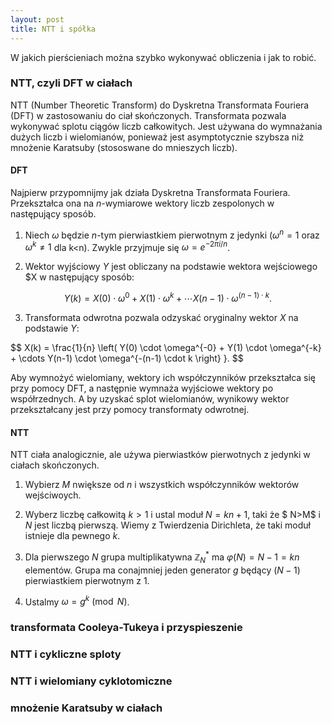 ```yaml
---
layout: post
title: NTT i spółka
---
```


W jakich pierścieniach można szybko wykonywać obliczenia i jak to robić.


### NTT, czyli DFT w ciałach

NTT (Number Theoretic Transform) do Dyskretna Transformata Fouriera (DFT) w zastosowaniu do ciał skończonych.
Transformata pozwala wykonywać splotu ciągów liczb całkowitych. Jest używana do wymnażania dużych liczb
i wielomianów, ponieważ jest asymptotycznie szybsza niż mnożenie Karatsuby (stososwane do mnieszych liczb).

#### DFT

Najpierw przypomnijmy jak działa Dyskretna Transformata Fouriera. Przekształca ona na $n$-wymiarowe wektory liczb
zespolonych w następujący sposób.

1. Niech $\omega$ będzie $n$-tym pierwiastkiem pierwotnym z jedynki ($\omega^n=1$ oraz $\omega^k \neq 1$ dla k<n).
  Zwykle przyjmuje się $\omega = e^{-2\pi i/n}$.

2. Wektor wyjściowy $Y$ jest obliczany na podstawie wektora wejściowego $X w następujący sposób:

$$ Y(k) = X(0) \cdot \omega^{0} + X(1) \cdot \omega^{k} + \cdots X(n-1) \cdot \omega^{(n-1) \cdot k}. $$

3. Transformata odwrotna pozwala odzyskać oryginalny wektor $X$ na podstawie $Y$:

$$ X(k) = \frac{1}{n} \left( Y(0) \cdot \omega^{-0} + Y(1) \cdot \omega^{-k} + \cdots Y(n-1) \cdot \omega^{-(n-1) \cdot k \right} }. $$

Aby wymnożyć wielomiany, wektory ich współczynników przekształca się przy pomocy DFT, a następnie wymnaża wyjściowe wektory po
współrzednych. A by uzyskać splot wielomianów, wynikowy wektor przekształcany jest przy pomocy transformaty odwrotnej.

#### NTT

NTT ciała analogicznie, ale używa pierwiastków pierwotnych z jedynki w ciałach skończonych.

1. Wybierz $M$ nwiększe od $n$ i wszystkich współczynników wektorów wejściwoych.

2. Wyberz liczbę całkowitą $k>1$ i ustal moduł $N = kn+1$, taki że $ N>M$ i $N$ jest liczbą pierwszą. Wiemy z Twierdzenia
Dirichleta, że taki moduł istnieje dla pewnego $k$.

3. Dla pierwszego $N$ grupa multiplikatywna $\mathbb{Z}_N^*$ ma $\varphi(N)=N-1=kn$ elementów. Grupa ma conajmniej jeden
generator $g$ będący $(N-1)$ pierwiastkiem pierwotnym z 1.

4. Ustalmy $\omega = g^k \pmod{N}$.


### transformata Cooleya-Tukeya i przyspieszenie

### NTT i cykliczne sploty

### NTT i wielomiany cyklotomiczne

### mnożenie Karatsuby w ciałach
